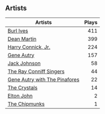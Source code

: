 ## Artists
Artists | Plays 
----- | -----: 
[Burl Ives](/artists/burl-ives-1117) | 411
[Dean Martin](/artists/dean-martin-6555) | 399
[Harry Connick, Jr.](/artists/harry-connick-jr-41411) | 224
[Gene Autry](/artists/gene-autry-1800) | 157
[Jack Johnson](/artists/jack-johnson-6951) | 58
[The Ray Conniff Singers](/artists/the-ray-conniff-singers-104851) | 44
[Gene Autry with The Pinafores](/artists/gene-autry-with-the-pinafores-204996) | 22
[The Crystals](/artists/the-crystals-988) | 14
[Elton John](/artists/elton-john-5041) | 2
[The Chipmunks](/artists/the-chipmunks-29109) | 1

